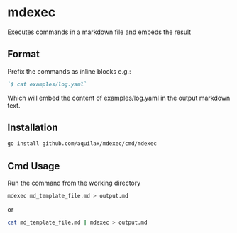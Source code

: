# mdexec

Executes commands in a markdown file and embeds the result

## Format

Prefix the commands as inline blocks e.g.:

```markdown
`$ cat examples/log.yaml`
```

Which will embed the content of examples/log.yaml in the output markdown text.

## Installation

```sh
go install github.com/aquilax/mdexec/cmd/mdexec
```

## Cmd Usage

Run the command from the working directory

```sh
mdexec md_template_file.md > output.md
```

or

```sh
cat md_template_file.md | mdexec > output.md
```
